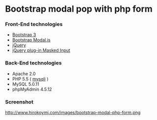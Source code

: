 # Bootstrap modal pop with php form

### Front-End technologies
- [Bootstrap 3](http://getbootstrap.com/)
- [Bootstrap Modal.js](http://getbootstrap.com/javascript/#modals)
- [jQuery](https://jquery.com/) 
- [jQuery plug-in Masked Input](http://digitalbush.com/projects/masked-input-plugin/)

### Back-End technologies
- Apache 2.0
- PHP 5.5 ( [mysqli](http://php.net/manual/en/mysqlinfo.api.choosing.php) )
- MySQL 5.0.11
- phpMyAdmin 4.5.12

### Screenshot
http://www.hirokoymj.com/images/bootstrap-modal-php-form.png

